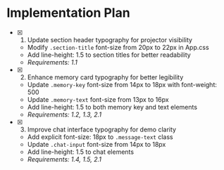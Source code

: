 # Implementation Plan

- [x] 1. Update section header typography for projector visibility
  - Modify `.section-title` font-size from 20px to 22px in App.css
  - Add line-height: 1.5 to section titles for better readability
  - _Requirements: 1.1_

- [x] 2. Enhance memory card typography for better legibility
  - Update `.memory-key` font-size from 14px to 18px with font-weight: 500
  - Update `.memory-text` font-size from 13px to 16px
  - Add line-height: 1.5 to both memory key and text elements
  - _Requirements: 1.2, 1.3, 2.1_

- [x] 3. Improve chat interface typography for demo clarity
  - Add explicit font-size: 18px to `.message-text` class
  - Update `.chat-input` font-size from 14px to 18px
  - Add line-height: 1.5 to chat elements
  - _Requirements: 1.4, 1.5, 2.1_